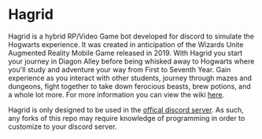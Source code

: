 # Hagrid
Hagrid is a hybrid RP/Video Game bot developed for discord to 
simulate the Hogwarts experience. It was created in anticipation of the 
Wizards Unite Augmented Reality Mobile Game released in 2019. With Hagrid you start 
your journey in Diagon Alley before being whisked away to Hogwarts where
you'll study and adventure your way from First to Seventh Year. Gain 
experience as you interact with other students, journey through mazes 
and dungeons, fight together to take down ferocious beasts, brew potions, and a whole 
lot more. For more information you can view the wiki [here](https://hagrid.fandom.com/wiki/Hagrid_Wiki).

Hagrid is only designed to be used in the [offical discord server](https://discord.gg/PWKYMct). As such, any forks of this repo may require knowledge of programming in order to customize to your discord server.
